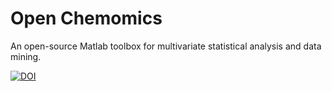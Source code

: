 # Open Chemomics
An open-source Matlab toolbox for multivariate statistical analysis and data mining.

<a href="https://zenodo.org/badge/latestdoi/359422781"><img src="https://zenodo.org/badge/359422781.svg" alt="DOI"></a>

